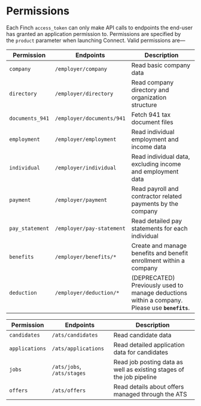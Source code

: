 # Permissions

Each Finch `access_token` can only make API calls to endpoints the end-user has granted an application permission to. Permissions are specified by the `product` parameter when launching Connect. Valid permissions are—

<!--
type: tab
title: HRIS
-->

Permission | Endpoints | Description
---------|----------|---------
 `company` | `/employer/company` | Read basic company data
 `directory` | `/employer/directory` | Read company directory and organization structure
 `documents_941` | `/employer/documents/941` | Fetch 941 tax document files
 `employment` | `/employer/employment` | Read individual employment and income data
 `individual` | `/employer/individual` | Read individual data, excluding income and employment data
 `payment` | `/employer/payment` | Read payroll and contractor related payments by the company
 `pay_statement` | `/employer/pay-statement` | Read detailed pay statements for each individual
 `benefits` | `/employer/benefits/*` | Create and manage benefits and benefit enrollment within a company
 `deduction` | `/employer/deduction/*` | (DEPRECATED) Previously used to manage deductions within a company. Please use **`benefits`**.

<!--
type: tab
title: ATS
-->

Permission | Endpoints | Description
---------|----------|---------
  `candidates` | `/ats/candidates` | Read candidate data
  `applications` | `/ats/applications` | Read detailed application data for candidates
  `jobs` | `/ats/jobs`, `/ats/stages` | Read job posting data as well as existing stages of the job pipeline
  `offers` | `/ats/offers` | Read details about offers managed through the ATS

<!-- type: tab-end -->

  

